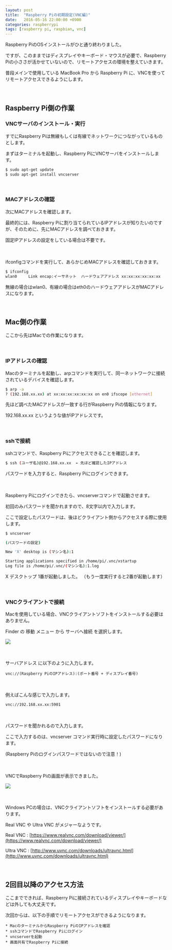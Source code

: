 ```yaml
---
layout: post
title:  "Raspberry Piの初期設定(VNC編)"
date:   2016-05-16 22:00:00 +0900
categories: raspberrypi
tags: [raspberry pi, raspbian, vnc]
---
```

Raspberry PiのOSインストールがひと通り終わりました。

ですが、このままではディスプレイやキーボード・マウスが必要で、Raspberry Piの小ささが活かせていないので、リモートアクセスの環境を整えていきます。

普段メインで使用している MacBook Pro から Raspberry Pi に、VNCを使ってリモートアクセスできるようにします。

　

## Raspberry Pi側の作業

### VNCサーバのインストール・実行

すでにRaspberry Piは無線もしくは有線でネットワークにつながっているものとします。

まずはターミナルを起動し、Raspberry PiにVNCサーバをインストールします。

```bash
$ sudo apt-get update
$ sudo apt-get install vncserver
```

　

### MACアドレスの確認

次にMACアドレスを確認します。

最終的には、Raspberry Piに割り当てられているIPアドレスが知りたいのですが、そのために、先にMACアドレスを調べておきます。

固定IPアドレスの設定をしている場合は不要です。

　

ifconfigコマンドを実行して、あらかじめMACアドレスを確認しておきます。

```bash
$ ifconfig
wlan0     Link encap:イーサネット  ハードウェアアドレス xx:xx:xx:xx:xx:xx
```

無線の場合はwlan0、有線の場合はeth0のハードウェアアドレスがMACアドレスになります。

　

## Mac側の作業

ここから先はMacでの作業になります。

　

### IPアドレスの確認

Macのターミナルを起動し、arpコマンドを実行して、同一ネットワークに接続されているデバイスを確認します。

```bash
$ arp -a
? (192.168.xx.xx) at xx:xx:xx:xx:xx:xx on en0 ifscope [ethernet]
```

先ほど調べたMACアドレスが一致する行がRaspberry Piの情報になります。

192.168.xx.xx というような値がIPアドレスです。

　

### sshで接続

sshコマンドで、Raspberry Piにアクセスできることを確認します。

```bash
$ ssh (ユーザ名)@192.168.xx.xx  ← 先ほど確認したIPアドレス
```

パスワードを入力すると、Raspberry Piにログインできます。

　

Raspberry Piにログインできたら、vncserverコマンドで起動させます。

初回のみパスワードを聞かれますので、8文字以内で入力します。

ここで設定したパスワードは、後ほどクライアント側からアクセスする際に使用します。

```bash
$ vncserver

(パスワードの設定)

New 'X' desktop is (マシン名):1

Starting applications specified in /home/pi/.vnc/xstartup
Log file is /home/pi/.vnc/(マシン名):1.log
```

X デスクトップ 1番が起動しました。
（もう一度実行すると2番が起動します）

　

### VNCクライアントで接続

Macを使用している場合、VNCクライアントソフトをインストールする必要はありません。

Finder の 移動 メニュー から サーバへ接続 を選択します。

![]({{site.baseurl}}/images/install_vnc_001.png)

　

サーバアドレス に以下のように入力します。

```
vnc://(Raspberry PiのIPアドレス):(ポート番号 + ディスプレイ番号)
```

　

例えばこんな感じで入力します。

```
vnc://192.168.xx.xx:5901
```

　

パスワードを聞かれるので入力します。

ここで入力するのは、vncserver コマンド実行時に設定したパスワードになります。

(Raspberry Piのログインパスワードではないので注意！)

　

VNCでRaspberry Piの画面が表示できました。

![]({{site.baseurl}}/images/install_vnc_002.png)

　

Windows PCの場合は、VNCクライアントソフトをインストールする必要があります。

Real VNC や Ultra VNC がメジャーなようです。

Real VNC : [https://www.realvnc.com/download/viewer/](https://www.realvnc.com/download/viewer/)

Ultra VNC : [http://www.uvnc.com/downloads/ultravnc.html](http://www.uvnc.com/downloads/ultravnc.html)

　

## 2回目以降のアクセス方法

ここまでできれば、Raspberry Piに接続されているディスプレイやキーボードなどは外しても大丈夫です。

次回からは、以下の手順でリモートアクセスができるようになります。

```
* MacのターミナルからRaspberry PiのIPアドレスを確認
* sshコマンドでRaspberry Piにログイン
* vncserverを起動
* 画面共有でRaspberry Piに接続
```

